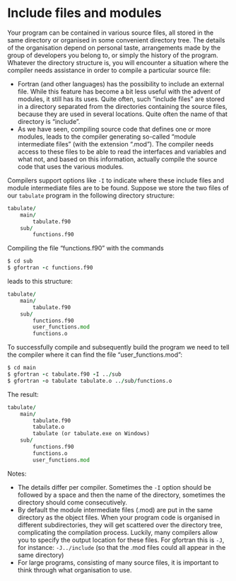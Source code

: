 

# Include files and modules


Your program can be contained in various source files, all stored in the
same directory or organised in some convenient directory tree. The
details of the organisation depend on personal taste, arrangements made
by the group of developers you belong to, or simply the history of the
program. Whatever the directory structure is, you will encounter a
situation where the compiler needs assistance in order to compile a
particular source file:


* Fortran (and other languages) has the possibility to include an
external file. While this feature has become a bit less useful with the
advent of modules, it still has its uses. Quite often, such “include
files” are stored in a directory separated from the directories
containing the source files, because they are used in several locations.
Quite often the name of that directory is “include”.
* As we have seen, compiling source code that defines one or more modules, leads to
the compiler generating so-called “module intermediate files” (with the extension “.mod”).
The compiler needs access to these files to be able to read the interfaces
and variables and what not, and based on this information, actually
compile the source code that uses the various modules.


Compilers support options like `-I` to indicate where these include
files and module intermediate files are to be found. Suppose we store
the two files of our `tabulate` program in the following directory
structure:



```f
tabulate/
    main/
        tabulate.f90
    sub/
        functions.f90

```


Compiling the file “functions.f90” with the commands



```f
$ cd sub
$ gfortran -c functions.f90

```


leads to this structure:



```f
tabulate/
    main/
        tabulate.f90
    sub/
        functions.f90
        user_functions.mod
        functions.o

```


To successfully compile and subsequently build the program we need to
tell the compiler where it can find the file “user_functions.mod”:



```f
$ cd main
$ gfortran -c tabulate.f90 -I ../sub
$ gfortran -o tabulate tabulate.o ../sub/functions.o

```


The result:



```f
tabulate/
    main/
        tabulate.f90
        tabulate.o
        tabulate (or tabulate.exe on Windows)
    sub/
        functions.f90
        functions.o
        user_functions.mod

```


Notes:


* The details differ per compiler. Sometimes the `-I` option should be
followed by a space and then the name of the directory, sometimes the
directory should come consecutively.
* By default the module intermediate files (.mod) are put in the
same directory as the object files. When your program code is organised
in different subdirectories, they will get scattered over the directory
tree, complicating the compilation process. Luckily,
many compilers allow you to specify the output location for these
files. For gfortran this is `-J`, for instance:
`-J../include` (so that the .mod files could all appear in the
same directory)
* For large programs, consisting of many source files, it is important to
think through what organisation to use.











